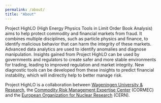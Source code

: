 ```yaml
---
permalink: /about/
title: "About"
---
```


Project HighLO (High Energy Physics Tools in Limit Order Book Analysis) aims to help protect commodity and financial markets from fraud. It combines multiple disciplines, such as particle physics and finance, to identify malicious behavior that can harm the integrity of these markets. Advanced data analytics are used to identify anomalies and diagnose manipulation. Insights gained from Project HighLO can be used by governments and regulators to create safer and more stable environments for trading, leading to improved regulation and market integrity. New diagnostic tools can be developed from these insights to predict financial instability, which will indirectly help to better manage risk.

Project HighLO is a collaboration between [Wageningen University & Research](https://www.wur.nl/), the [Commodity Risk Management Expertise Center](http://cormec.eu/) (CORMEC) and the [European Organization for Nuclear Research](https://home.cern/) (CERN).
